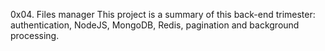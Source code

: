 0x04. Files manager
This project is a summary of this back-end trimester: authentication, NodeJS, MongoDB, Redis, pagination and background processing.
